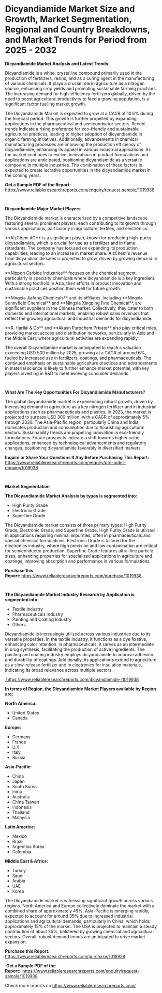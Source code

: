 <p><h1>Dicyandiamide Market Size and Growth, Market Segmentation, Regional and Country Breakdowns, and Market Trends for Period from 2025 -  2032</h1></p><p><strong>Dicyandiamide Market Analysis and Latest Trends</strong></p>
<p><p>Dicyandiamide is a white, crystalline compound primarily used in the production of fertilizers, resins, and as a curing agent in the manufacturing of various chemicals. It plays a crucial role in agriculture as a nitrogen source, enhancing crop yields and promoting sustainable farming practices. The increasing demand for high-efficiency fertilizers globally, driven by the need to boost agricultural productivity to feed a growing population, is a significant factor fuelling market growth.</p><p>The Dicyandiamide Market is expected to grow at a CAGR of 10.6% during the forecast period. This growth is further propelled by expanding applications in the pharmaceutical and semiconductor sectors. Recent trends indicate a rising preference for eco-friendly and sustainable agricultural practices, leading to higher adoption of dicyandiamide in organic farming initiatives. Additionally, advancements in chemical manufacturing processes are improving the production efficiency of dicyandiamide, enhancing its appeal in various industrial applications. As the market continues to evolve, innovations in product formulations and applications are anticipated, positioning dicyandiamide as a versatile compound in multiple industries. The combination of these factors is expected to create lucrative opportunities in the dicyandiamide market in the coming years.</p></p>
<p><strong>Get a Sample PDF of the Report:&nbsp;</strong> <a href="https://www.reliableresearchreports.com/enquiry/request-sample/1019938?utm_campaign=3430&utm_medium=2&utm_source=Github&utm_content=ia&utm_term=31032025&utm_id=dicyandiamide">https://www.reliableresearchreports.com/enquiry/request-sample/1019938</a></p>
<p>&nbsp;</p>
<p><strong>Dicyandiamide Major Market Players</strong></p>
<p><p>The Dicyandiamide market is characterized by a competitive landscape featuring several prominent players, each contributing to its growth through various applications, particularly in agriculture, textiles, and electronics. </p><p>**AlzChem AG** is a significant player, known for producing high-purity dicyandiamide, which is crucial for use as a fertilizer and in flame retardants. The company has focused on expanding its production capabilities, leading to an increase in market share. AlzChem's revenue from dicyandiamide sales is projected to grow, driven by growing demand in agricultural sectors.</p><p>**Nippon Carbide Industries** focuses on the chemical segment, particularly in specialty chemicals where dicyandiamide is a key ingredient. With a strong foothold in Asia, their efforts in product innovation and sustainable practices position them well for future growth.</p><p>**Ningxia Jiafeng Chemicals** and its affiliates, including **Ningxia Sunnyfield Chemical** and **Ningxia Xingping Fine Chemical**, are significant suppliers in the Chinese market. Collectively, they cater to both domestic and international markets, enabling robust sales revenues that reflect the growing agricultural and industrial demands for dicyandiamide. </p><p>**R. Harilal & Co** and **Akash Purochem Private** also play critical roles, providing market access and distribution networks, particularly in Asia and the Middle East, where agricultural activities are expanding rapidly.</p><p>The overall Dicyandiamide market is anticipated to reach a valuation exceeding USD 500 million by 2025, growing at a CAGR of around 6%, fueled by increased use in fertilizers, coatings, and pharmaceuticals. The continued emphasis on sustainable agriculture practices and advancements in material science is likely to further enhance market potential, with key players investing in R&D to meet evolving consumer demands.</p></p>
<p>&nbsp;</p>
<p><strong>What Are The Key Opportunities For Dicyandiamide Manufacturers?</strong></p>
<p><p>The global dicyandiamide market is experiencing robust growth, driven by increasing demand in agriculture as a key nitrogen fertilizer and in industrial applications such as pharmaceuticals and plastics. In 2023, the market is projected to surpass USD 300 million, with a CAGR of approximately 5% through 2030. The Asia-Pacific region, particularly China and India, dominates production and consumption due to flourishing agricultural sectors. Sustainability trends are propelling innovation in eco-friendly formulations. Future prospects indicate a shift towards higher value applications, enhanced by technological advancements and regulatory changes, positioning dicyandiamide favorably in diversified markets.</p></p>
<p><strong>Inquire or Share Your Questions If Any Before Purchasing This Report:</strong> <a href="https://www.reliableresearchreports.com/enquiry/pre-order-enquiry/1019938?utm_campaign=3430&utm_medium=2&utm_source=Github&utm_content=ia&utm_term=31032025&utm_id=dicyandiamide">https://www.reliableresearchreports.com/enquiry/pre-order-enquiry/1019938</a></p>
<p>&nbsp;</p>
<p><strong>Market Segmentation</strong></p>
<p><strong>The Dicyandiamide Market Analysis by types is segmented into:</strong></p>
<p><ul><li>High Purity Grade</li><li>Electronic Grade</li><li>Superfine Grade</li></ul></p>
<p><p>The Dicyandiamide market consists of three primary types: High Purity Grade, Electronic Grade, and Superfine Grade. High Purity Grade is utilized in applications requiring minimal impurities, often in pharmaceuticals and special chemical formulations. Electronic Grade is tailored for the electronics industry, where high precision and low contamination are critical for semiconductor production. Superfine Grade features ultra-fine particle sizes, enhancing properties for specialized applications in agriculture and coatings, improving absorption and performance in various formulations.</p></p>
<p><strong>Purchase this Report:&nbsp;</strong><a href="https://www.reliableresearchreports.com/purchase/1019938?utm_campaign=3430&utm_medium=2&utm_source=Github&utm_content=ia&utm_term=31032025&utm_id=dicyandiamide">https://www.reliableresearchreports.com/purchase/1019938</a></p>
<p>&nbsp;</p>
<p><strong>The Dicyandiamide Market Industry Research by Application is segmented into:</strong></p>
<p><ul><li>Textile Industry</li><li>Pharmaceuticals Industry</li><li>Painting and Coating Industry</li><li>Others</li></ul></p>
<p><p>Dicyandiamide is increasingly utilized across various industries due to its versatile properties. In the textile industry, it functions as a dye fixative, enhancing color retention. In pharmaceuticals, it serves as an intermediate in drug synthesis, facilitating the production of active ingredients. The painting and coating industry employs dicyandiamide to improve adhesion and durability of coatings. Additionally, its applications extend to agriculture as a slow-release fertilizer and in electronics for insulation materials, indicating its broad relevance across multiple sectors.</p></p>
<p><a href="https://www.reliableresearchreports.com/dicyandiamide-r1019938?utm_campaign=3430&utm_medium=2&utm_source=Github&utm_content=ia&utm_term=31032025&utm_id=dicyandiamide">&nbsp;https://www.reliableresearchreports.com/dicyandiamide-r1019938</a></p>
<p><strong>In terms of Region, the Dicyandiamide Market Players available by Region are:</strong></p>
<p>
    <p> <strong> North America: </strong>
        <ul>
            <li>United States</li>
            <li>Canada</li>
        </ul>
        </p> 
    <p> <strong> Europe: </strong>
        <ul>
            <li>Germany</li>
            <li>France</li>
            <li>U.K.</li>
            <li>Italy</li>
            <li>Russia</li>
        </ul>
        </p> 
    <p> <strong> Asia-Pacific: </strong>
        <ul>
            <li>China</li>
            <li>Japan</li>
            <li>South Korea</li>
            <li>India</li>
            <li>Australia</li>
            <li>China Taiwan</li>
            <li>Indonesia</li>
            <li>Thailand</li>
            <li>Malaysia</li>
        </ul>
        </p> 
    <p> <strong> Latin America: </strong>
        <ul>
            <li>Mexico</li>
            <li>Brazil</li>
            <li>Argentina Korea</li>
            <li>Colombia</li>
        </ul>
        </p> 
    <p> <strong> Middle East & Africa: </strong>
        <ul>
            <li>Turkey</li>
            <li>Saudi</li>
            <li>Arabia</li>
            <li>UAE</li>
            <li>Korea</li>
        </ul>
    </p>
    </p>
<p><p>The Dicyandiamide market is witnessing significant growth across various regions. North America and Europe collectively dominate the market with a combined share of approximately 45%. Asia-Pacific is emerging rapidly, expected to account for around 35% due to increased industrial applications and agricultural demands, particularly in China, which holds approximately 15% of the market. The USA is projected to maintain a steady contribution of about 25%, bolstered by growing chemical and agricultural sectors. Overall, robust demand trends are anticipated to drive market expansion.</p></p>
<p><strong>Purchase this Report: </strong><a href="https://www.reliableresearchreports.com/purchase/1019938?utm_campaign=3430&utm_medium=2&utm_source=Github&utm_content=ia&utm_term=31032025&utm_id=dicyandiamide">https://www.reliableresearchreports.com/purchase/1019938</a></p>
<p>&nbsp;<strong>Get a Sample PDF of the Report:&nbsp;&nbsp;</strong><a href="https://www.reliableresearchreports.com/enquiry/request-sample/1019938?utm_campaign=3430&utm_medium=2&utm_source=Github&utm_content=ia&utm_term=31032025&utm_id=dicyandiamide">https://www.reliableresearchreports.com/enquiry/request-sample/1019938</a></p>
<p><strong></strong></p>
<p>Check more reports on <a href="https://www.reliableresearchreports.com/?utm_campaign=3430&utm_medium=2&utm_source=Github&utm_content=ia&utm_term=31032025&utm_id=dicyandiamide">https://www.reliableresearchreports.com/</a></p>